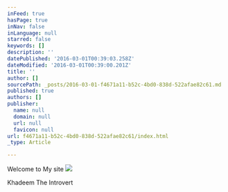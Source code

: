 ```yaml
---
inFeed: true
hasPage: true
inNav: false
inLanguage: null
starred: false
keywords: []
description: ''
datePublished: '2016-03-01T00:39:03.258Z'
dateModified: '2016-03-01T00:39:00.201Z'
title: ''
author: []
sourcePath: _posts/2016-03-01-f4671a11-b52c-4bd0-838d-522afae82c61.md
published: true
authors: []
publisher:
  name: null
  domain: null
  url: null
  favicon: null
url: f4671a11-b52c-4bd0-838d-522afae82c61/index.html
_type: Article

---
```

Welcome to My site
![](https://the-grid-user-content.s3-us-west-2.amazonaws.com/dcfb9a6b-7c36-4e44-8cd5-5eed5b77ce2c.jpg)

Khadeem The Introvert